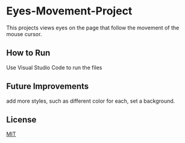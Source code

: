 # Eyes-Movement-Project

This projects views eyes on the page that follow the movement of the mouse cursor.

## How to Run

Use Visual Studio Code to run the files


## Future Improvements 
add more styles, such as different color for each, set a background.

## License

[MIT](https://choosealicense.com/licenses/mit/)
